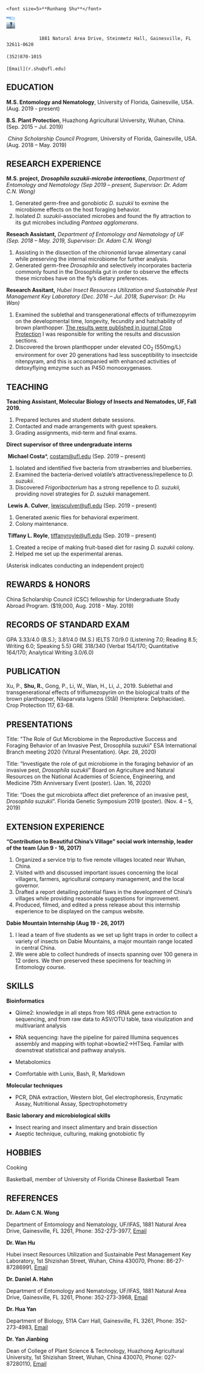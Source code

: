  																				<font size=5>**Runhang Shu**</font>

<img src="public/vitae2_files/IMG_0497.JPG" style="zoom:3%;" />

 				1881 Natural Area Drive, Steinmetz Hall, Gainesville, FL 32611-0620
																					 (352)870-1015
 																		         	   [Email](r.shu@ufl.edu)

## EDUCATION

**M.S. Entomology and Nematology**, University of Florida, Gainesville, USA. (Aug. 2019 - present)

**B.S. Plant Protection**, Huazhong Agricultural University, Wuhan, China. (Sep. 2015 – Jul. 2019)

​	*China Scholarship Council Program*, University of Florida, Gainesville, USA. (Aug. 2018 – May. 2019)

## RESEARCH EXPERIENCE

**M.S. project,** ***Drosophila suzukii-microbe interactions***, *Department of Entomology and Nematology (Sep 2019 – present, Supervisor: Dr. Adam C.N. Wong)*

1. Generated germ-free and gonobiotic *D. suzukii* to exmine the microbiome effects on the host foraging behavior. 
2. Isolated *D. suzukii*-associated microbes and found the fly attraction to its gut microbes including *Pantoea agglomerans*.

**Reseach Assistant,** *Department of Entomology and Nematology of UF (Sep. 2018 – May. 2019, Supervisor: Dr. Adam C.N. Wong)*

1. Assisting in the dissection of the chironomid larvae alimentary canal while preserving the internal microbiome for further analysis. 
2. Generated germ-free *Drosophila* and selectively incorporates bacteria commonly found in the Drosophila gut in order to observe the effects these microbes have on the fly’s dietary preferences. 

**Research Assitant,** *Hubei Insect Resources Utilization and Sustainable Pest Management Key Laboratory (Dec. 2016 – Jul. 2018, Supervisor: Dr. Hu Wan)*

1. Examined the sublethal and transgenerational effects of triflumezopyrim on the developmental time, longevity, fecundity and hatchability of brown planthopper. [The results were published in journal Crop Protection](#PUBLICATION) I was responsible for writing the results and discussion sections. 
2. Discovered the brown planthopper under elevated CO<sub>2 </sub>(550mg/L) environment for over 20 generations had less susceptibility to insectcide nitenpyram, and this is accompanied with enhanced activities of detoxyflying emzyme such as P450 monooxygenases. 

## TEACHING

**Teaching Assistant, Molecular Biology of Insects and Nematodes, UF, Fall 2019.** 

1. Prepared lectures and student debate sessions.
2. Contacted and made arrangements with guest speakers.
3. Grading assignments, mid-term and final exams. 

**Direct supervisor of three undergraduate interns** 

​	**Michael Costa***, [costam@ufl.edu](mailto:costam@ufl.edu) (Sep. 2019 – present)

1. Isolated and identified five bacteria from strawberries and blueberries.
2. Examined the bacteria-derived volatile’s attractiveness/repellence to *D. suzukii*.
3. Discovered *Frigoribacterium* has a strong repellence to *D. suzukii,* providing novel strategies for *D. suzukii* management. 

​	**Lewis A. Culver**, [lewisculver@ufl.edu](mailto:lewisculver@ufl.edu) (Sep. 2019 – present)

1. Generated axenic flies for behavioral experiment.
2. Colony maintenance.

​	**Tiffany L. Royle**, [tiffanyroyle@ufl.edu](mailto:tiffanyroyle@ufl.edu) (Sep. 2019 – present)

1. Created a recipe of making fruit-based diet for rasing *D. suzukii* colony. 
2. Helped me set up the experimental arenas. 

(Asterisk indicates conducting an independent project)

## REWARDS & HONORS

China Scholarship Council (CSC) fellowship for Undergraduate Study Abroad Program. ($19,000, Aug. 2018 - May. 2019)

## RECORDS OF STANDARD EXAM

GPA	  3.33/4.0 (B.S.); 3.81/4.0 (M.S.)
IELTS	7.0/9.0 (Listening 7.0; Reading 8.5; Writing 6.0; Speaking 5.5)
GRE	  318/340 (Verbal 154/170; Quantitative 164/170; Analytical Writing 3.0/6.0) 

## PUBLICATION	

Xu, P., **Shu, R.**, Gong, P., Li, W., Wan, H., Li, J., 2019. Sublethal and transgenerational effects of triflumezopyrim on the biological traits of the brown planthopper, Nilaparvata lugens (Stål) (Hemiptera: Delphacidae). Crop Protection 117, 63-68.

## PRESENTATIONS

Title: "The Role of Gut Microbiome in the Reproductive Success and Foraging Behavior of an Invasive Pest, Drosophila suzukii" ESA International Branch meeting 2020 (Vitural Presentation). (Apr. 28, 2020)

Title: “Investigate the role of gut microbiome in the foraging behavior of an invasive pest, *Drosophila suzukii*” Board on Agriculture and Natural Resources on the National Academies of Science, Engineering, and Medicine 75th Anniversary Event (poster). (Jan. 16, 2020)

Title: “Does the gut microbiota affect diet preference of an invasive pest, *Drosophila suzukii*”. Florida Genetic Symposium 2019 (poster). (Nov. 4 – 5, 2019)

## EXTENSION EXPERIENCE

**“Contribution to Beautiful China’s Village” social work internship, leader of the team (Jun 9 - 16, 2017)**

1. Organized a service trip to five remote villages located near Wuhan, China.
2. Visited with and discussed important issues concerning the local villagers, farmers, agricultural company management, and the local governor.
3. Drafted a report detailing potential flaws in the development of China’s villages while providing reasonable suggestions for improvement.
4. Produced, filmed, and edited a press release about this internship experience to be displayed on the campus website.

**Dabie Mountain Internship (Aug 19 - 26, 2017)**

1. I lead a team of five students as we set up light traps in order to collect a variety of insects on Dabie Mountains, a major mountain range located in central China.
2. We were able to collect hundreds of insects spanning over 100 genera in 12 orders. We then preserved these specimens for teaching in Entomology course. 

## SKILLS

**Bioinformatics**

- Qiime2: knowledge in all steps from 16S rRNA gene extraction to sequencing, and from raw data to ASV/OTU table, taxa visulization and multivariant analysis

- RNA sequencing: have the pipeline for paired Illumina sequences assembly and mapping with tophat->bowtie2->HTSeq. Familar with downstreat statistical and pathway analysis. 
- Metabolomics
- Comfortable with Lunix, Bash, R, Markdown 

**Molecular techniques**

- PCR, DNA extraction, Western blot, Gel electrophoresis, Enzymatic Assay, Nutritional Assay, Spectrophotometry

**Basic laborary and microbiological skills**

- Insect rearing and insect alimentary and brain dissection
- Aseptic technique, culturing, making gnotobiotic fly

## HOBBIES

Cooking

Basketball, member of University of Florida Chinese Basketball Team

## REFERENCES

**Dr. Adam C.N. Wong** 

Department of Entomology and Nematology, UF/IFAS, 1881 Natural Area Drive, Gainesville, FL 3261, Phone: 352-273-3977, [Email](amdamcnwong@ufl.edu) 

**Dr. Wan Hu** 

Hubei insect Resources Utilization and Sustainable Pest Management Key Laboratory, 1st Shizishan Street, Wuhan, China 430070, Phone: 86-27-87286991, [Email](huwan@mail.hzau.edu.cn)

**Dr. Daniel A. Hahn**

Department of Entomology and Nematology, UF/IFAS, 1881 Natural Area Drive, Gainesville, FL 3261, Phone: 352-273-3968, [Email](dahahn@ufl.edu) 

**Dr. Hua Yan**

Department of Biology, 511A Carr Hall, Gainesville, FL 3261, Phone: 352-273-4983, [Email](huayan@ufl.edu) 

**Dr. Yan Jianbing**

Dean of College of Plant Science & Technology, Huazhong Agricultural University, 1st Shizishan Street, Wuhan, China 430070, Phone: 027-87280110, [Email](yjianbing@mail.hzau.edu.cn)


